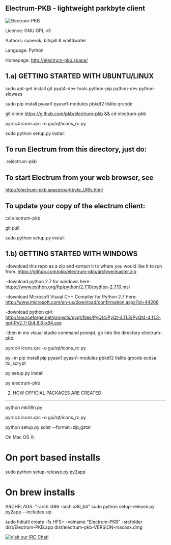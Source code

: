 Electrum-PKB - lightweight parkbyte client
------------------------------------------------
![Electrum-PKB](https://raw.githubusercontent.com/parkbyte/electrum-pkb/master/electrumlogo.png)

Licence: GNU GPL v3

Authors: sunerok, bitspill & whit3water

Language: Python

Homepage: http://electrum-pkb.space/


1.a) GETTING STARTED WITH UBUNTU/LINUX
------------------
sudo apt-get install git pyqt4-dev-tools python-pip python-dev python-slowaes

sudo pip install pyasn1 pyasn1-modules pbkdf2 tlslite qrcode

git clone https://github.com/pkb/electrum-pkb && cd electrum-pkb

pyrcc4 icons.qrc -o gui/qt/icons_rc.py

sudo python setup.py install

To run Electrum from this directory, just do:
---------------------------------------------
  ./electrum-pkb

To start Electrum from your web browser, see
--------------------------------------------
http://electrum-pkb.space/parkbyte_URIs.html

To update your copy of the electrum client:
-------------------------------------------
cd electrum-pkb

git pull

sudo python setup.py install

1.b) GETTING STARTED WITH WINDOWS
------------------

-download this repo as a zip and extract it to where you would like it to run from. 
https://github.com/pkb/electrum-pkb/archive/master.zip

-download python 2.7 for windows here: https://www.python.org/ftp/python/2.7.10/python-2.7.10.msi

-download Microsoft Visual C++ Compiler for Python 2.7 here: http://www.microsoft.com/en-us/download/confirmation.aspx?id=44266

-download python qt4: http://sourceforge.net/projects/pyqt/files/PyQt4/PyQt-4.11.3/PyQt4-4.11.3-gpl-Py2.7-Qt4.8.6-x64.exe

-then in ms visual studio command prompt, go into the directory electrum-pkb:

pyrcc4 icons.qrc -o gui/qt/icons_rc.py

py -m pip install pip pyasn1 pyasn1-modules pbkdf2 tlslite qrcode ecdsa ltc_scrypt

py setup.py install

py electrum-pkb



2. HOW OFFICIAL PACKAGES ARE CREATED
------------------------------------

python mki18n.py

pyrcc4 icons.qrc -o gui/qt/icons_rc.py

python setup.py sdist --format=zip,gztar

On Mac OS X:

  # On port based installs
  
  sudo python setup-release.py py2app

  # On brew installs
  
  ARCHFLAGS="-arch i386 -arch x86_64" sudo python setup-release.py py2app --includes sip

  sudo hdiutil create -fs HFS+ -volname "Electrum-PKB" -srcfolder dist/Electrum-PKB.app dist/electrum-pkb-VERSION-macosx.dmg


[![Visit our IRC Chat!](https://kiwiirc.com/buttons/irc.freenode.net/parkbyte.png)](https://kiwiirc.com/client/irc.freenode.net/?nick=pkb|?&theme=cli#parkbyte)
